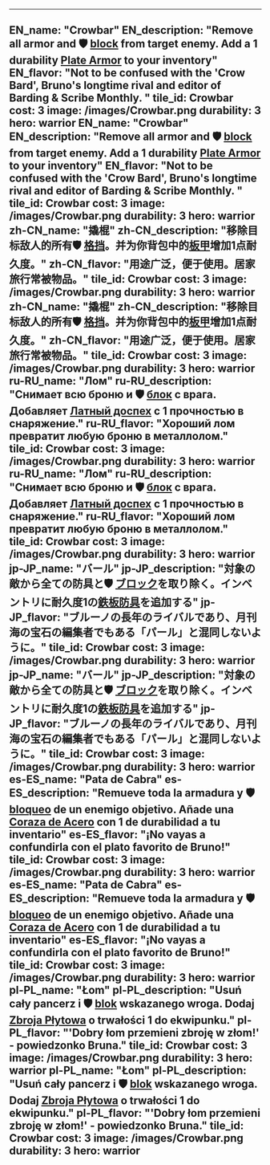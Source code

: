 ---

EN_name: "Crowbar"
EN_description: "Remove all armor and 🛡️️ <u>block</u> from target enemy. Add a 1 durability <a href = '../en/items#PlateArmor'>Plate Armor</a> to your inventory"
EN_flavor: "Not to be confused with the 'Crow Bard', Bruno's longtime rival and editor of Barding & Scribe Monthly. "
tile_id: Crowbar
cost: 3
image: /images/Crowbar.png
durability: 3
hero: warrior
EN_name: "Crowbar"
EN_description: "Remove all armor and 🛡️️ <u>block</u> from target enemy. Add a 1 durability <a href = '../en/items#PlateArmor'>Plate Armor</a> to your inventory"
EN_flavor: "Not to be confused with the 'Crow Bard', Bruno's longtime rival and editor of Barding & Scribe Monthly. "
tile_id: Crowbar
cost: 3
image: /images/Crowbar.png
durability: 3
hero: warrior
zh-CN_name: "撬棍"
zh-CN_description: "移除目标敌人的所有🛡️️ <u>格挡</u>。并为你背包中的<a href = '../zh_cn/items#PlateArmor'>板甲</a>增加1点耐久度。"
zh-CN_flavor: "用途广泛，便于使用。居家旅行常被物品。"
tile_id: Crowbar
cost: 3
image: /images/Crowbar.png
durability: 3
hero: warrior
zh-CN_name: "撬棍"
zh-CN_description: "移除目标敌人的所有🛡️️ <u>格挡</u>。并为你背包中的<a href = '../zh_cn/items#PlateArmor'>板甲</a>增加1点耐久度。"
zh-CN_flavor: "用途广泛，便于使用。居家旅行常被物品。"
tile_id: Crowbar
cost: 3
image: /images/Crowbar.png
durability: 3
hero: warrior
ru-RU_name: "Лом"
ru-RU_description: "Снимает всю броню и 🛡️️ <u>блок</u> с врага. Добавляет <a href = '../ru_ru/items#PlateArmor'>Латный доспех</a> с 1 прочностью в снаряжение."
ru-RU_flavor: "Хороший лом превратит любую броню в металлолом."
tile_id: Crowbar
cost: 3
image: /images/Crowbar.png
durability: 3
hero: warrior
ru-RU_name: "Лом"
ru-RU_description: "Снимает всю броню и 🛡️️ <u>блок</u> с врага. Добавляет <a href = '../ru_ru/items#PlateArmor'>Латный доспех</a> с 1 прочностью в снаряжение."
ru-RU_flavor: "Хороший лом превратит любую броню в металлолом."
tile_id: Crowbar
cost: 3
image: /images/Crowbar.png
durability: 3
hero: warrior
jp-JP_name: "バール"
jp-JP_description: "対象の敵から全ての防具と🛡️️ <u>ブロック</u>を取り除く。インベントリに耐久度1の<a href = '../jp_jp/items#PlateArmor'>鉄板防具</a>を追加する"
jp-JP_flavor: "ブルーノの長年のライバルであり、月刊海の宝石の編集者でもある「パール」と混同しないように。"
tile_id: Crowbar
cost: 3
image: /images/Crowbar.png
durability: 3
hero: warrior
jp-JP_name: "バール"
jp-JP_description: "対象の敵から全ての防具と🛡️️ <u>ブロック</u>を取り除く。インベントリに耐久度1の<a href = '../jp_jp/items#PlateArmor'>鉄板防具</a>を追加する"
jp-JP_flavor: "ブルーノの長年のライバルであり、月刊海の宝石の編集者でもある「パール」と混同しないように。"
tile_id: Crowbar
cost: 3
image: /images/Crowbar.png
durability: 3
hero: warrior
es-ES_name: "Pata de Cabra"
es-ES_description: "Remueve toda la armadura y 🛡️️ <u>bloqueo</u> de un enemigo objetivo. Añade una <a href = '../es_es/items#PlateArmor'>Coraza de Acero</a> con 1 de durabilidad a tu inventario"
es-ES_flavor: "¡No vayas a confundirla con el plato favorito de Bruno!"
tile_id: Crowbar
cost: 3
image: /images/Crowbar.png
durability: 3
hero: warrior
es-ES_name: "Pata de Cabra"
es-ES_description: "Remueve toda la armadura y 🛡️️ <u>bloqueo</u> de un enemigo objetivo. Añade una <a href = '../es_es/items#PlateArmor'>Coraza de Acero</a> con 1 de durabilidad a tu inventario"
es-ES_flavor: "¡No vayas a confundirla con el plato favorito de Bruno!"
tile_id: Crowbar
cost: 3
image: /images/Crowbar.png
durability: 3
hero: warrior
pl-PL_name: "Łom"
pl-PL_description: "Usuń cały pancerz i 🛡️️ <u>blok</u> wskazanego wroga. Dodaj <a href = '../pl_pl/items#PlateArmor'>Zbroja Płytowa</a> o trwałości 1 do ekwipunku."
pl-PL_flavor: "'Dobry łom przemieni zbroję w złom!' - powiedzonko Bruna."
tile_id: Crowbar
cost: 3
image: /images/Crowbar.png
durability: 3
hero: warrior
pl-PL_name: "Łom"
pl-PL_description: "Usuń cały pancerz i 🛡️️ <u>blok</u> wskazanego wroga. Dodaj <a href = '../pl_pl/items#PlateArmor'>Zbroja Płytowa</a> o trwałości 1 do ekwipunku."
pl-PL_flavor: "'Dobry łom przemieni zbroję w złom!' - powiedzonko Bruna."
tile_id: Crowbar
cost: 3
image: /images/Crowbar.png
durability: 3
hero: warrior
---